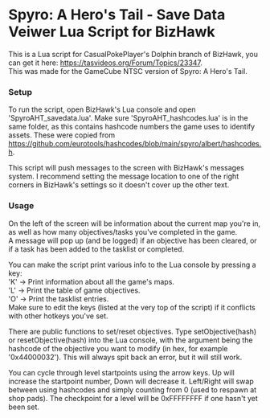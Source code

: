 # Spyro: A Hero's Tail - Save Data Veiwer Lua Script for BizHawk
This is a Lua script for CasualPokePlayer's Dolphin branch of BizHawk, you can get it here: https://tasvideos.org/Forum/Topics/23347.
<br>This was made for the GameCube NTSC version of Spyro: A Hero's Tail.

### Setup
To run the script, open BizHawk's Lua console and open 'SpyroAHT_savedata.lua'. Make sure 'SpyroAHT_hashcodes.lua' is in the same folder, as this contains hashcode numbers the game uses to identify assets. These were copied from https://github.com/eurotools/hashcodes/blob/main/spyro/albert/hashcodes.h.

This script will push messages to the screen with BizHawk's messages system. I recommend setting the message location to one of the right corners in BizHawk's settings so it doesn't cover up the other text.

### Usage
On the left of the screen will be information about the current map you're in, as well as how many objectives/tasks you've completed in the game.
<br>A message will pop up (and be logged) if an objective has been cleared, or if a task has been added to the tasklist or completed.

You can make the script print various info to the Lua console by pressing a key:
<br>'K' -> Print information about all the game's maps.
<br>'L' -> Print the table of game objectives.
<br>'O' -> Print the tasklist entries.
<br>Make sure to edit the keys (listed at the very top of the script) if it conflicts with other hotkeys you've set.

There are public functions to set/reset objectives. Type setObjective(hash) or resetObjective(hash) into the Lua console, with the argument being the hashcode of the objective you want to modify (in hex, for example '0x44000032'). This will always spit back an error, but it will still work.

You can cycle through level startpoints using the arrow keys. Up will increase the startpoint number, Down will decrease it. Left/Right will swap between using hashcodes and simply counting from 0 (used to respawn at shop pads). The checkpoint for a level will be 0xFFFFFFFF if one hasn't yet been set.
